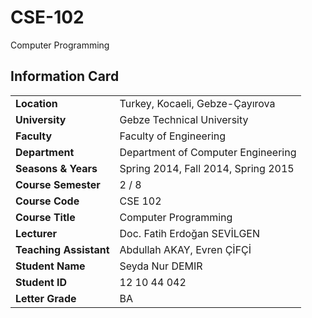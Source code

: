 # CSE-102
Computer Programming

## Information Card
| | |
| --- | --- |
| **Location** | Turkey, Kocaeli, Gebze-Çayırova |
| **University** | Gebze Technical University |
| **Faculty** | Faculty of Engineering |
| **Department** | Department of Computer Engineering |
| **Seasons & Years** | Spring 2014, Fall 2014, Spring 2015 |
| **Course Semester** | 2 / 8 |
| **Course Code** | CSE 102 |
| **Course Title** | Computer Programming|
| **Lecturer** | Doc. Fatih Erdoğan SEVİLGEN |
| **Teaching Assistant** | Abdullah AKAY, Evren ÇİFÇİ |
| **Student Name** | Seyda Nur DEMIR |
| **Student ID** | 12 10 44 042 |
| **Letter Grade** | BA |
